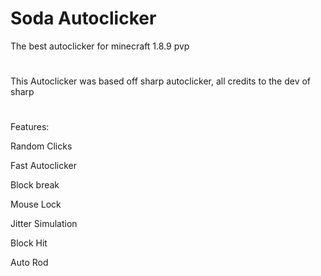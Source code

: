 # Soda Autoclicker

The best autoclicker for minecraft 1.8.9 pvp


#

This Autoclicker was based off sharp autoclicker, all credits to the dev of sharp

#

Features:

Random Clicks

Fast Autoclicker

Block break

Mouse Lock

Jitter Simulation

Block Hit

Auto Rod
